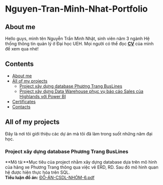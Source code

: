 # Nguyen-Tran-Minh-Nhat-Portfolio
## About me
Hello guys, mình tên Nguyễn Trần Minh Nhật, sinh viên năm 3 ngành Hệ thống thông tin quản lý ở Đại học UEH. 
Mọi người có thể đọc [**CV**](https://www.canva.com/design/DAGBnX_vQn0/wXkas1t2TYlTo7DRcgexGw/edit?utm_content=DAGBnX_vQn0&utm_campaign=designshare&utm_medium=link2&utm_source=sharebutton) của mình để xem qua nhé!
## Contents
* [About me](#about-me)
* [All of my projects](#projects)
  - [Project xây dựng database Phương Trang BusLines](#Project-xây-dựng-database-Phương-Trang-BusLines)
  - [Project xây dựng Data Warehouse phục vụ báo cáo Sales của Highlands với Power BI](#Project-xây-dựng-data-warehouse-phục-vụ-báo-cáo-Sales-của-Highlands-với-Power-BI)
* [Certificates](#Certificates)
* [Contacts](#Contacts)
## All of my projects
Đây là nơi tôi giới thiệu các dự án mà tôi đã làm trong suốt những năm đại học.
### Project xây dựng database Phương Trang BusLines
**Mô tả:**Mục tiêu của project nhằm xây dựng database dựa trên mô hình của hãng xe Phương Trang thông qua việc vẽ ERD, RD. Sau đó mô hình quan hệ được hiện thực hóa trên SQL.<br>
**Tiểu luận đồ án:** <a href = "https://github.com/HackJacker073/Nguyen-Tran-Minh-Nhat-Portfolio/blob/main/%C4%90%E1%BB%92%20%C3%81N%20CSDL/%C4%90%E1%BB%92-%C3%81N-CSDL-NH%C3%93M-6.pdf"> <code></code>ĐỒ-ÁN-CSDL-NHÓM-6.pdf</a><br>





